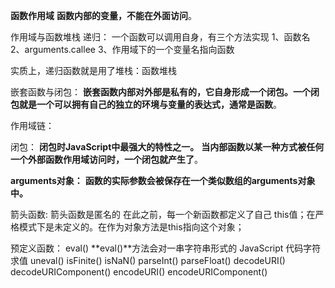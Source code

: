   **函数作用域**
  **函数内部的变量，不能在外面访问**。


  作用域与函数堆栈
  递归：
  一个函数可以调用自身，有三个方法实现
  1、函数名
  2、arguments.callee
  3、作用域下的一个变量名指向函数

  实质上，递归函数就是用了堆栈：函数堆栈


嵌套函数与闭包：
**嵌套函数内部对外部是私有的，它自身形成一个闭包。一个闭包就是一个可以拥有自己的独立的环境与变量的表达式，通常是函数**。


作用域链：


闭包：
**闭包时JavaScript中最强大的特性之一。**
**当内部函数以某一种方式被任何一个外部函数作用域访问时，一个闭包就产生了**。


**arguments对象：**
**函数的实际参数会被保存在一个类似数组的arguments对象中。**


箭头函数:
箭头函数是匿名的
在此之前，每一个新函数都定义了自己 this值；在严格模式下是未定义的。在作为对象方法是this指向这个对象；


预定义函数：
eval()
**eval()**方法会对一串字符串形式的 JavaScript 代码字符求值
uneval()
isFinite()
isNaN()
parseInt()
parseFloat()
decodeURI()
decodeURIComponent()
encodeURI()
encodeURIComponent()
